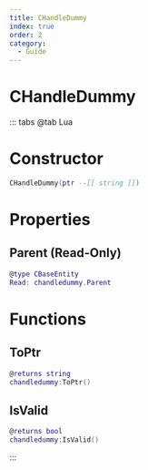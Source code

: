 ```yaml
---
title: CHandleDummy
index: true
order: 2
category:
  - Guide
---
```


# CHandleDummy

::: tabs
@tab Lua
# Constructor
```lua
CHandleDummy(ptr --[[ string ]])
```
# Properties
## Parent (Read-Only)
```lua
@type CBaseEntity
Read: chandledummy.Parent
```
# Functions
## ToPtr
```lua
@returns string
chandledummy:ToPtr()
```
## IsValid
```lua
@returns bool
chandledummy:IsValid()
```

:::